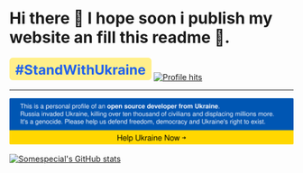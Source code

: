 # Hi there 👋 I hope soon i publish my website an fill this readme 📖.

[![Stand With Ukraine](https://raw.githubusercontent.com/vshymanskyy/StandWithUkraine/main/badges/StandWithUkraine.svg)](https://stand-with-ukraine.pp.ua)
[![Profile hits](https://views-counter.deta.dev/somespecialone-profile/badge?label=%F0%9F%8C%9F+profile+hits&color=pink)](https://github.com/somespecialone/views-counter)

---

[![Stand With Ukraine](https://raw.githubusercontent.com/vshymanskyy/StandWithUkraine/main/banner-personal-page.svg)](https://stand-with-ukraine.pp.ua)

[![Somespecial's GitHub stats](https://github-readme-stats.vercel.app/api?username=somespecialone&count_private=true&show_icons=true&theme=radical&bg_color=30,e96443,904e95&title_color=f8d847&hide_title=true&cache_seconds=86400)](https://github.com/somespecialone#)

